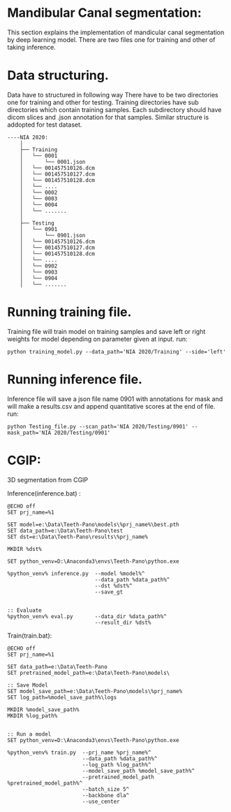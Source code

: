 # Mandibular Canal segmentation:
This section explains the implementation of mandicular canal segmentation by deep learning model. There are two files one for training and other of taking inference.

# Data structuring.
Data have to structured in following way There have to be two directories one for training and other for testing.
Training directories have sub directories which contain training samples.
Each subdirectory should have dicom slices and .json annotation for that samples.
Similar structure is addopted for test dataset.

```
----NIA 2020:
	│
	├── Training
	│   └── 0001
	│       └── 0001.json
	│	└── 001457510126.dcm
	│	└── 001457510127.dcm
	│	└── 001457510128.dcm
	│	└── ....
	│   └── 0002
	│   └── 0003
	│   └── 0004
	│   └── .......
	│
	├── Testing
	│   └── 0901
	│       └── 0901.json
	│	└── 001457510126.dcm
	│	└── 001457510127.dcm
	│	└── 001457510128.dcm
	│	└── ....
	│   └── 0902
	│   └── 0903
	│   └── 0904
	│   └── .......
```

# Running training file.
Training file will train model on training samples and save left or right weights for model depending on parameter given at input.
   run:
   ```shell
   python training_model.py --data_path='NIA 2020/Training' --side='left'
   ```

# Running inference file.
Inference file will save a json file name 0901 with annotations for mask and will make a results.csv and append quantitative scores at the end of file.
   run:
   ```shell
   python Testing_file.py --scan_path='NIA 2020/Testing/0901' --mask_path='NIA 2020/Testing/0901'
   ```

# CGIP:
3D segmentation from CGIP

Inference(inference.bat) : 
```
@ECHO off
SET prj_name=%1

SET model=e:\Data\Teeth-Pano\models\%prj_name%\best.pth
SET data_path=e:\Data\Teeth-Pano\test
SET dst=e:\Data\Teeth-Pano\results\%prj_name%

MKDIR %dst%

SET python_venv=D:\Anaconda3\envs\Teeth-Pano\python.exe

%python_venv% inference.py 	--model %model%^
							--data_path %data_path%^
							--dst %dst%^
							--save_gt
							
						
:: Evaluate
%python_venv% eval.py		--data_dir %data_path%^
							--result_dir %dst%
```

Train(train.bat):
```
@ECHO off
SET prj_name=%1

SET data_path=e:\Data\Teeth-Pano
SET pretrained_model_path=e:\Data\Teeth-Pano\models\

:: Save Model
SET model_save_path=e:\Data\Teeth-Pano\models\%prj_name%
SET log_path=%model_save_path%\logs

MKDIR %model_save_path%
MKDIR %log_path%


:: Run a model
SET python_venv=D:\Anaconda3\envs\Teeth-Pano\python.exe

%python_venv% train.py 	--prj_name %prj_name%^
                        --data_path %data_path%^
						--log_path %log_path%^
						--model_save_path %model_save_path%^
						--pretrained_model_path %pretrained_model_path%^
						--batch_size 5^
						--backbone dla^
						--use_center
```				
